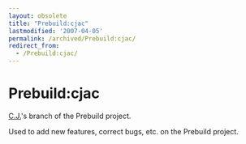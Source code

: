```yaml
---
layout: obsolete
title: "Prebuild:cjac"
lastmodified: '2007-04-05'
permalink: /archived/Prebuild:cjac/
redirect_from:
  - /Prebuild:cjac/
---
```


Prebuild:cjac
=============

[C.J.](/index.php?title=User:Cjcollier&action=edit&redlink=1 "User:Cjcollier (page does not exist)")'s branch of the Prebuild project.

Used to add new features, correct bugs, etc. on the Prebuild project.


